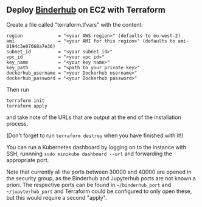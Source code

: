 ## Deploy [Binderhub](https://binderhub.readthedocs.io/en/latest/index.html) on EC2 with Terraform

Create a file called "terraform.tfvars" with the content:

```
region             = "<your AWS region>" (defaults to eu-west-2)
ami                = "<your AMI for this region>" (defaults to ami-0194c3e07668a7e36)
subnet_id          = "<your subnet id>"
vpc_id             = "<your vpc id>"
key_name           = "<your key name>"
key_path           = "<path to your private key>"
dockerhub_username = "<your Dockerhub username>"
dockerhub_password = "<your Dockerhub password>"
```

Then run

```
terraform init
terraform apply
```

and take note of the URLs that are output at the end of the installation process.

(Don't forget to run ```terraform destroy``` when you have finished with it!)

You can run a Kubernetes dashboard by logging on to the instance with SSH, runnning ```sudo minikube dashboard --url``` and forwarding the appropriate port.

Note that currently all the ports between 30000 and 40000 are opened in the security group, as the Binderhub and Jupyterhub ports are not known a priori. The respective ports can be found in ```~/binderhub_port``` and ```~/jupyterhub_port``` and Terraform could be configured to only open these, but this would require a second "apply".